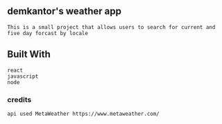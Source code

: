 ## demkantor's weather app
    This is a small project that allows users to search for current and five day forcast by locale

## Built With
    react
    javascript
    node

### credits
    api used MetaWeather https://www.metaweather.com/

